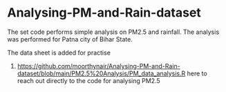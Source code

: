 # Analysing-PM-and-Rain-dataset

The set code performs simple analysis on PM2.5 and rainfall. The analysis was performed for Patna city of Bihar State.

The data sheet is added for practise

1. https://github.com/moorthynair/Analysing-PM-and-Rain-dataset/blob/main/PM2.5%20Analysis/PM_data_analysis.R here to reach out directly to the code for analysing PM2.5
